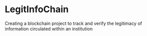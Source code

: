 # LegitInfoChain
Creating a blockchain project to track and verify the legitimacy of information circulated within an institution
